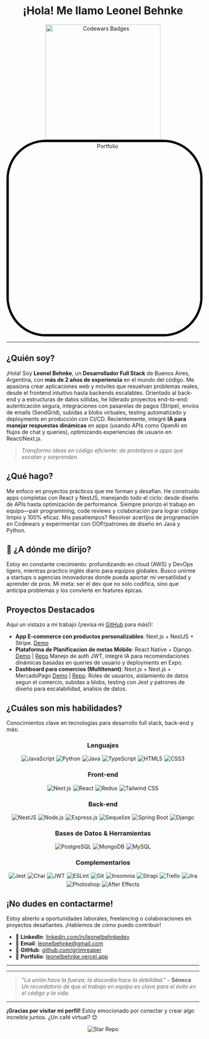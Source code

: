 <h1 align="center">¡Hola! Me llamo Leonel Behnke</h1>

<div align="center">
  <img src="https://www.codewars.com/users/griimreaper/badges/large" alt="Codewars Badges" width="300">
</div>

<div align="center">
  <a href="https://leonelbehnke.vercel.app/" target="_blank">
    <img src="https://res.cloudinary.com/ecommercetech/image/upload/v1692683672/Upload/ryxkdptptmwtidcj4gqo.png" style="border: solid 6px black; border-radius: 20%" alt="Portfolio" width="500">
  </a>
</div>

---

## **¿Quién soy?**
¡Hola! Soy **Leonel Behnke**, un **Desarrollador Full Stack** de Buenos Aires, Argentina, con **más de 2 años de experiencia** en el mundo del código. Me apasiona crear aplicaciones web y móviles que resuelvan problemas reales, desde el frontend intuitivo hasta backends escalables. Orientado al back-end y a estructuras de datos sólidas, he liderado proyectos end-to-end: autenticación segura, integraciones con pasarelas de pagos (Stripe), envíos de emails (SendGrid), subidas a blobs virtuales, testing automatizado y deployments en producción con CI/CD. Recientemente, integré **IA para manejar respuestas dinámicas** en apps (usando APIs como OpenAI en flujos de chat y queries), optimizando experiencias de usuario en React/Next.js.

> *Transformo ideas en código eficiente: de prototipos a apps que escalan y sorprenden.*

## **¿Qué hago?**
Me enfoco en proyectos prácticos que me forman y desafían. He construido apps completas con React y NestJS, manejando todo el ciclo: desde diseño de APIs hasta optimización de performance. Siempre priorizo el trabajo en equipo—pair programming, code reviews y colaboración para lograr código limpio y 100% eficaz. Mis pasatiempos? Resolver acertijos de programación en Codewars y experimentar con OOP/patrones de diseño en Java y Python.

## **🚀 ¿A dónde me dirijo?**
Estoy en constante crecimiento: profundizando en cloud (AWS) y DevOps ligero, mientras practico inglés diario para equipos globales. Busco unirme a startups o agencias innovadoras donde pueda aportar mi versatilidad y aprender de pros. Mi meta: ser el dev que no solo codifica, sino que anticipa problemas y los convierte en features épicas.

## **Proyectos Destacados**
Aquí un vistazo a mi trabajo (¡revisa mi [GitHub](https://github.com/griimreaper?tab=repositories) para más!):
- **App E-commerce con productos personalizables**: Next.js + NestJS + Stripe. [Demo](https://front-git-develop-sport-zone-companys-projects.vercel.app/en)
- **Plataforma de Planificacion de metas Móbile**: React Native + Django. [Demo](https://www.linkedin.com/feed/update/urn:li:activity:7368712583865982978/) | [Repo](https://github.com/griimreaper/GoalPlanning.ia) Manejo de auth JWT, integré IA para recomendaciones dinámicas basadas en queries de usuario y deployments en Expo.
- **Dashboard para comercios (Multitenant)**: Next.js + Nest.js + MercadoPago [Demo](https://www.youtube.com/watch?v=rDDSo9BPsFs&pp=0gcJCQMKAYcqIYzv) | [Repo](https://github.com/griimreaper/Stockeate_SaaS). Roles de usuarios, aislamiento de datos segun el comercio, subidas a blobs, testing con Jest y patrones de diseño para escalabilidad, analisis de datos.

## **¿Cuáles son mis habilidades?**
Conocimientos clave en tecnologías para desarrollo full stack, back-end y más:

<div align="center">

### **Lenguajes**
<div style="display: flex; flex-wrap: wrap; justify-content: center; gap: 5px; margin: 10px 0;">
  <img src="https://img.shields.io/badge/JavaScript-323330?style=for-the-badge&logo=javascript&logoColor=F7DF1E" alt="JavaScript"/>
  <img src="https://img.shields.io/badge/Python-FFD43B?style=for-the-badge&logo=python&logoColor=blue" alt="Python"/>
  <img src="https://img.shields.io/badge/Java-007396?style=for-the-badge&logo=java&logoColor=white" alt="Java"/>
  <img src="https://img.shields.io/badge/TypeScript-007ACC?style=for-the-badge&logo=typescript&logoColor=white" alt="TypeScript"/>
  <img src="https://img.shields.io/badge/HTML5-E34F26?style=for-the-badge&logo=html5&logoColor=white" alt="HTML5"/>
  <img src="https://img.shields.io/badge/CSS3-1572B6?style=for-the-badge&logo=css3&logoColor=white" alt="CSS3"/>
</div>

### **Front-end**
<div style="display: flex; flex-wrap: wrap; justify-content: center; gap: 5px; margin: 10px 0;">
  <img src="https://img.shields.io/badge/Next.js-000000?style=for-the-badge&logo=next.js&logoColor=white" alt="Next.js"/>
  <img src="https://img.shields.io/badge/React-20232A?style=for-the-badge&logo=react&logoColor=61DAFB" alt="React"/>
  <img src="https://img.shields.io/badge/Redux-593D88?style=for-the-badge&logo=redux&logoColor=%23FF6C37" alt="Redux"/>
  <img src="https://img.shields.io/badge/Tailwind_CSS-38B2AC?style=for-the-badge&logo=tailwind-css&logoColor=white" alt="Tailwind CSS"/>
</div>

### **Back-end**
<div style="display: flex; flex-wrap: wrap; justify-content: center; gap: 5px; margin: 10px 0;">
  <img src="https://img.shields.io/badge/NestJS-E0234E?style=for-the-badge&logo=nestjs&logoColor=white" alt="NestJS"/>
  <img src="https://img.shields.io/badge/Node.js-339933?style=for-the-badge&logo=node.js&logoColor=white" alt="Node.js"/>
  <img src="https://img.shields.io/badge/Express.js-000000?style=for-the-badge&logo=express&logoColor=white" alt="Express.js"/>
  <img src="https://img.shields.io/badge/Sequelize-52B0E7?style=for-the-badge&logo=sequelize&logoColor=white" alt="Sequelize"/>
  <img src="https://img.shields.io/badge/Spring_Boot-6DB33F?style=for-the-badge&logo=spring-boot&logoColor=white" alt="Spring Boot"/>
  <img src="https://img.shields.io/badge/Django-092E20?style=for-the-badge&logo=django&logoColor=white" alt="Django"/>
</div>

### **Bases de Datos & Herramientas**
<div style="display: flex; flex-wrap: wrap; justify-content: center; gap: 5px; margin: 10px 0;">
  <img src="https://img.shields.io/badge/PostgreSQL-316192?style=for-the-badge&logo=postgresql&logoColor=white" alt="PostgreSQL"/>
  <img src="https://img.shields.io/badge/MongoDB-4EA94B?style=for-the-badge&logo=mongodb&logoColor=white" alt="MongoDB"/>
  <img src="https://img.shields.io/badge/MySQL-00000F?style=for-the-badge&logo=mysql&logoColor=white" alt="MySQL"/>
</div>

### **Complementarios**
<div style="display: flex; flex-wrap: wrap; justify-content: center; gap: 5px; margin: 10px 0;">
  <img src="https://img.shields.io/badge/Jest-C21325?style=for-the-badge&logo=jest&logoColor=white" alt="Jest"/>
  <img src="https://img.shields.io/badge/Chai-A30701?style=for-the-badge&logo=chai&logoColor=white" alt="Chai"/>
  <img src="https://img.shields.io/badge/JWT-000000?style=for-the-badge&logo=JSON%20web%20tokens&logoColor=white" alt="JWT"/>
  <img src="https://img.shields.io/badge/ESLint-3A33D1?style=for-the-badge&logo=eslint&logoColor=white" alt="ESLint"/>
  <img src="https://img.shields.io/badge/Git-E44C30?style=for-the-badge&logo=git&logoColor=white" alt="Git"/>
  <img src="https://img.shields.io/badge/Insomnia-5849BE?style=for-the-badge&logo=insomnia&logoColor=white" alt="Insomnia"/>
  <img src="https://img.shields.io/badge/Strapi-2F2E8B?style=for-the-badge&logo=strapi&logoColor=white" alt="Strapi"/>
  <img src="https://img.shields.io/badge/Trello-0052CC?style=for-the-badge&logo=trello&logoColor=white" alt="Trello"/>
  <img src="https://img.shields.io/badge/Jira-0052CC?style=for-the-badge&logo=jira&logoColor=white" alt="Jira"/>
  <img src="https://img.shields.io/badge/Photoshop-31A8FF?style=for-the-badge&logo=adobe-photoshop&logoColor=white" alt="Photoshop"/>
  <img src="https://img.shields.io/badge/After_Effects-CF96FD?style=for-the-badge&logo=adobe-after-effects&logoColor=white" alt="After Effects"/>
</div>

</div>

## **¡No dudes en contactarme!**
Estoy abierto a oportunidades laborales, freelancing o colaboraciones en proyectos desafiantes. ¡Hablemos de cómo puedo contribuir!

- 🔗 **LinkedIn**: [linkedin.com/in/leonelbehnkedev](https://www.linkedin.com/in/leonelbehnkedev/)
- 📧 **Email**: [leonelbehnke@gmail.com](mailto:leonelbehnke@gmail.com)
- 🐙 **GitHub**: [github.com/griimreaper](https://github.com/griimreaper)
- 💼 **Portfolio**: [leonelbehnke.vercel.app](https://leonelbehnke.vercel.app/)

---

************
> *"La unión hace la fuerza; la discordia hace la debilidad."* – **Séneca**  
> *Un recordatorio de que el trabajo en equipo es clave para el éxito en el código y la vida.*

---

**¡Gracias por visitar mi perfil!** Estoy emocionado por conectar y crear algo increíble juntos. ¿Un café virtual? 😊

<div align="center">
  <img src="https://img.shields.io/badge/⭐-Star_this_repo!-000000?style=for-the-badge&logo=github&logoColor=white" alt="Star Repo"/>
</div>
